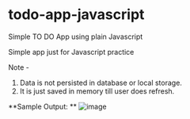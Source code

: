 # todo-app-javascript
Simple TO DO App using plain Javascript 

Simple app just for Javascript practice

Note - 
1) Data is not persisted in database or local storage. 
2) It is just saved in memory till user does refresh.

**Sample Output:
**
![image](https://github.com/amitbiswal007/todo-app-javascript/assets/108086198/0255fc68-ef30-4dab-b887-dfb32a17eec6)

